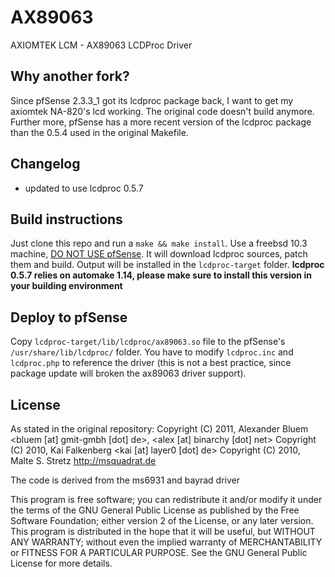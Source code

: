 # AX89063
AXIOMTEK LCM - AX89063 LCDProc Driver

## Why another fork?
Since pfSense 2.3.3_1 got its lcdproc package back, I want to get my axiomtek NA-820's lcd working.
The original code doesn't build anymore. Further more, pfSense has a more recent version of the lcdproc package than the 0.5.4 used in the original Makefile.

## Changelog
- updated to use lcdproc 0.5.7

## Build instructions
Just clone this repo and run a `make && make install`. Use a freebsd 10.3 machine, [DO NOT USE pfSense](https://doc.pfsense.org/index.php/Can_I_compile_software_on_pfSense).
It will download lcdproc sources, patch them and build. Output will be installed in the `lcdproc-target` folder.
**lcdproc 0.5.7 relies on automake 1.14, please make sure to install this version in your building environment**

## Deploy to pfSense
Copy `lcdproc-target/lib/lcdproc/ax89063.so` file to the pfSense's `/usr/share/lib/lcdproc/` folder. You have to modify `lcdproc.inc` and `lcdproc.php` to reference the driver (this is not a best practice, since package update will broken the ax89063 driver support).

## License
As stated in the original repository:
Copyright (C) 2011, Alexander Bluem <bluem [at] gmit-gmbh [dot] de>,
                                     <alex [at] binarchy [dot] net>
Copyright (C) 2010, Kai Falkenberg <kai [at] layer0 [dot] de>
Copyright (C) 2010, Malte S. Stretz <http://msquadrat.de>

The code is derived from the ms6931 and bayrad driver

This program is free software; you can redistribute it and/or modify it under the terms of the GNU General Public License as published by the Free Software Foundation; either version 2 of the License, or any later version.
This program is distributed in the hope that it will be useful, but WITHOUT ANY WARRANTY; without even the implied warranty of MERCHANTABILITY or FITNESS FOR A PARTICULAR PURPOSE.  See the GNU General Public License for more details.
